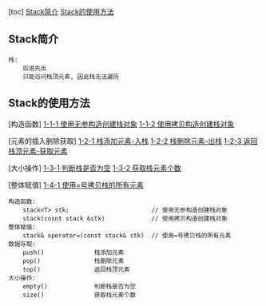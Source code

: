 [toc]
    [Stack简介](#Stack简介)
    [Stack的使用方法](#Stack的使用方法)

## Stack简介
    
    栈: 
        后进先出
        只能访问栈顶元素, 因此栈无法遍历

## Stack的使用方法
[构造函数]
    [1-1-1 使用无参构造创建栈对象](./_01_createStack/_01_createStack.cpp)
    [1-1-2 使用拷贝构造创建栈对象](./_01_createStack/_01_createStack.cpp)


[元素的插入删除获取]
    [1-2-1 栈添加元素-入栈](./_01_createStack/_01_createStack.cpp)
    [1-2-2 栈删除元素-出栈](./_01_createStack/_01_createStack.cpp)
    [1-2-3 返回栈顶元素-获取元素](./_01_createStack/_01_createStack.cpp)

[大小操作]
    [1-3-1 判断栈是否为空](./_01_createStack/_01_createStack.cpp)
    [1-3-2 获取栈元素个数](./_01_createStack/_01_createStack.cpp)

[整体赋值]
    [1-4-1 使用=号拷贝栈的所有元素](./_01_createStack/_01_createStack.cpp)

    构造函数:
        stack<T> stk;                       // 使用无参构造创建栈对象
        stack(cosnt stack &stk)             // 使用拷贝构造创建栈对象
    整体赋值:
        stack& operator=(const stack& stk)  // 使用=号拷贝栈的所有元素
    数据存取:
        push()              栈添加元素
        pop()               栈删除元素
        top()               返回栈顶元素
    大小操作:
        empty()             判断栈是否为空
        size()              获取栈元素个数
 
